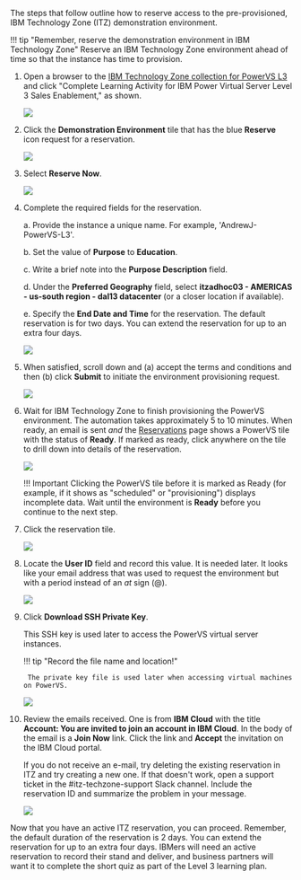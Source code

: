 The steps that follow outline how to reserve access to the pre-provisioned, IBM Technology Zone (ITZ) demonstration environment.

!!! tip "Remember, reserve the demonstration environment in IBM Technology Zone"
    Reserve an IBM Technology Zone environment ahead of time so that the instance has time to provision.

1. Open a browser to the <a href="https://techzone.ibm.com/collection/ibm-power-virtual-server-level-3" target="_blank">IBM Technology Zone collection for PowerVS L3</a> and click "Complete Learning Activity for IBM Power Virtual Server Level 3 Sales Enablement," as shown.

    ![](_attachments/ITZ-1XXXX.png)

2. Click the **Demonstration Environment** tile that has the blue **Reserve** icon request for a reservation.

    ![](_attachments/ITZ-2.png)

3. Select **Reserve Now**.

    ![](_attachments/ITZ-3.png)

4. Complete the required fields for the reservation.

    a. Provide the instance a unique name. For example, 'AndrewJ-PowerVS-L3'.
  
    b. Set the value of **Purpose** to **Education**.
  
    c. Write a brief note into the **Purpose Description** field.
  
    d. Under the **Preferred Geography** field, select **itzadhoc03 - AMERICAS - us-south region - dal13 datacenter** (or a closer location if available).
  
    e. Specify the **End Date and Time** for the reservation. The default reservation is for two days. You can extend the reservation for up to an extra four days.

    ![](_attachments/ReservationInputs.png)


5. When satisfied, scroll down and (a) accept the terms and conditions and then (b) click **Submit** to initiate the environment provisioning request.

    ![](_attachments/ReservationSubmit2.png)

6. Wait for IBM Technology Zone to finish provisioning the PowerVS environment. The automation takes approximately 5 to 10 minutes. When ready, an email is sent _and_ the <a href="https://techzone.ibm.com/my/reservations" target="_blank">Reservations</a> page shows a PowerVS tile with the status of **Ready**. If marked as ready, click anywhere on the tile to drill down into details of the reservation.

    ![](_attachments/ITZ-3a.png)

    !!! Important
        Clicking the PowerVS tile before it is marked as Ready (for example, if it shows as "scheduled" or "provisioning") displays incomplete data. Wait until the environment is **Ready** before you continue to the next step.

7. Click the reservation tile.

    ![](_attachments/ITZ-4.png)

8. Locate the **User ID** field and record this value. It is needed later. It looks like your email address that was used to request the environment but with a period instead of an *at* sign (@).

    ![](_attachments/ReservationUserID.png)

9. Click **Download SSH Private Key**.

    This SSH key is used later to access the PowerVS virtual server instances.

    !!! tip "Record the file name and location!"
    
        The private key file is used later when accessing virtual machines on PowerVS.

    ![](_attachments/ReservationSSHkey.png)

10. Review the emails received. One is from **IBM Cloud** with the title **Account: You are invited to join an account in IBM Cloud**. In the body of the email is a **Join Now** link. Click the link and **Accept** the invitation on the IBM Cloud portal.

    If you do not receive an e-mail, try deleting the existing reservation in ITZ and try creating a new one. If that doesn't work, open a support ticket in the #itz-techzone-support Slack channel.  Include the reservation ID and summarize the problem in your message.

    ![](_attachments/ReservationEmail.png)

Now that you have an active ITZ reservation, you can proceed. Remember, the default duration of the reservation is 2 days. You can extend the reservation for up to an extra four days. IBMers will need an active reservation to record their stand and deliver, and business partners will want it to complete the short quiz as part of the Level 3 learning plan.